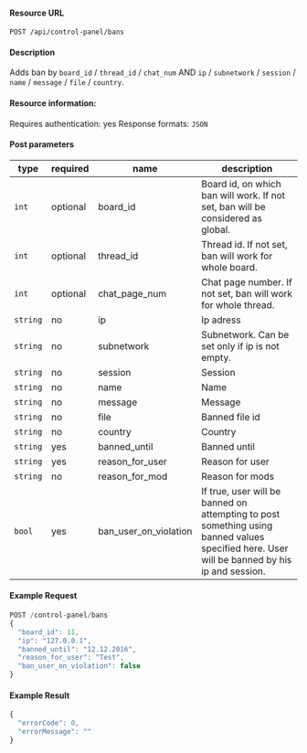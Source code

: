 #### Resource URL
`POST /api/control-panel/bans`

#### Description
  Adds ban by `board_id` / `thread_id` / `chat_num`
  AND
  `ip` / `subnetwork` / `session` / `name` / `message` / `file` / `country`.

#### Resource information:
  Requires authentication: yes
  Response formats: `JSON`


#### Post parameters
| type     | required | name                  | description
|----------|----------|-----------------------|-------------
| `int`    | optional | board_id              | Board id, on which ban will work. If not set, ban will be considered as global.
| `int`    | optional | thread_id             | Thread id. If not set, ban will work for whole board.
| `int`    | optional | chat_page_num         | Chat page number. If not set, ban will work for whole thread.
| `string` | no       | ip                    | Ip adress
| `string` | no       | subnetwork            | Subnetwork. Can be set only if ip is not empty.
| `string` | no       | session               | Session
| `string` | no       | name                  | Name
| `string` | no       | message               | Message
| `string` | no       | file                  | Banned file id
| `string` | no       | country               | Country
| `string` | yes      | banned_until          | Banned until
| `string` | yes      | reason_for_user       | Reason for user
| `string` | no       | reason_for_mod        | Reason for mods
| `bool`   | yes      | ban_user_on_violation | If true, user will be banned on attempting to post something using banned values specified here. User will be banned by his ip and session.


#### Example Request
```javascript
POST /control-panel/bans
{
  "board_id": 11,
  "ip": "127.0.0.1",
  "banned_until": "12.12.2016",
  "reason_for_user": "Test",
  "ban_user_on_violation": false
}
```

#### Example Result
```javascript
{
  "errorCode": 0,
  "errorMessage": ""
}
```